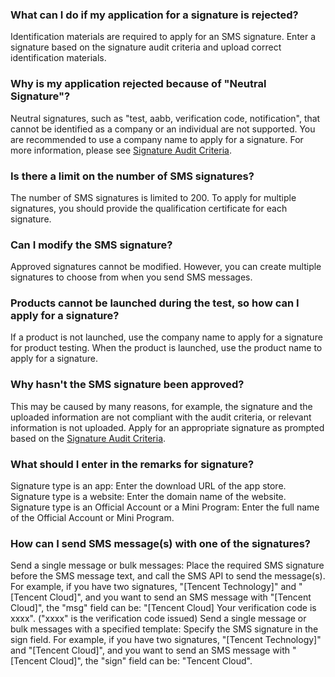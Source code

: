 ### What can I do if my application for a signature is rejected?

Identification materials are required to apply for an SMS signature. Enter a signature based on the signature audit criteria and upload correct identification materials.

### Why is my application rejected because of "Neutral Signature"?

Neutral signatures, such as "test, aabb, verification code, notification", that cannot be identified as a company or an individual are not supported. You are recommended to use a company name to apply for a signature. For more information, please see [Signature Audit Criteria](https://cloud.tencent.com/document/product/382/13444#.E7.AD.BE.E5.90.8D.E5.AE.A1.E6.A0.B8.E6.A0.87.E5.87.86).

### Is there a limit on the number of SMS signatures?
The number of SMS signatures is limited to 200. To apply for multiple signatures, you should provide the qualification certificate for each signature.

### Can I modify the SMS signature?
Approved signatures cannot be modified. However, you can create multiple signatures to choose from when you send SMS messages.

### Products cannot be launched during the test, so how can I apply for a signature?

If a product is not launched, use the company name to apply for a signature for product testing. When the product is launched, use the product name to apply for a signature.

### Why hasn't the SMS signature been approved?

This may be caused by many reasons, for example, the signature and the uploaded information are not compliant with the audit criteria, or relevant information is not uploaded. Apply for an appropriate signature as prompted based on the [Signature Audit Criteria](https://cloud.tencent.com/document/product/382/13444#.E7.AD.BE.E5.90.8D.E5.AE.A1.E6.A0.B8.E6.A0.87.E5.87.86).

### What should I enter in the remarks for signature?

Signature type is an app: Enter the download URL of the app store.
Signature type is a website: Enter the domain name of the website.
Signature type is an Official Account or a Mini Program: Enter the full name of the Official Account or Mini Program.

### How can I send SMS message(s) with one of the signatures?

Send a single message or bulk messages: Place the required SMS signature before the SMS message text, and call the SMS API to send the message(s).
For example, if you have two signatures, "[Tencent Technology]" and "[Tencent Cloud]", and you want to send an SMS message with "[Tencent Cloud]", the "msg" field can be: "[Tencent Cloud] Your verification code is xxxx". ("xxxx" is the verification code issued)
Send a single message or bulk messages with a specified template: Specify the SMS signature in the sign field.
For example, if you have two signatures, "[Tencent Technology]" and "[Tencent Cloud]", and you want to send an SMS message with "[Tencent Cloud]", the "sign" field can be: "Tencent Cloud".

